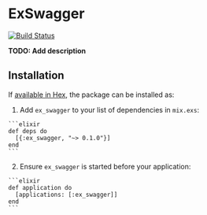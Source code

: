 # ExSwagger

[![Build Status](https://travis-ci.org/jonasschmidt/ex_swagger.svg?branch=travis)](https://travis-ci.org/jonasschmidt/ex_swagger)

**TODO: Add description**

## Installation

If [available in Hex](https://hex.pm/docs/publish), the package can be installed as:

  1. Add `ex_swagger` to your list of dependencies in `mix.exs`:

    ```elixir
    def deps do
      [{:ex_swagger, "~> 0.1.0"}]
    end
    ```

  2. Ensure `ex_swagger` is started before your application:

    ```elixir
    def application do
      [applications: [:ex_swagger]]
    end
    ```

